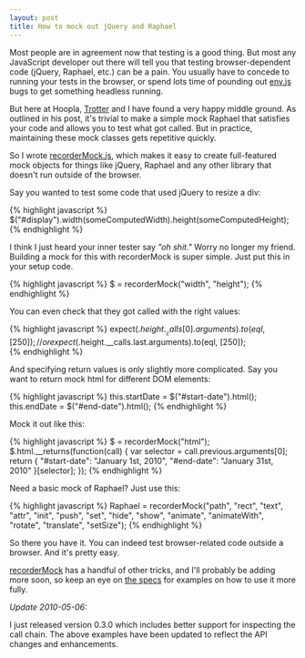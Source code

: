 ```yaml
---
layout: post
title: How to mock out jQuery and Raphael
---
```


Most people are in agreement now that testing is a good thing. But most any JavaScript developer out there will tell you that testing browser-dependent code (jQuery, Raphael, etc.) can be a pain. You usually have to concede to running your tests in the browser, or spend lots time of pounding out [env.js](http://github.com/thatcher/env-js) bugs to get something headless running.

But here at Hoopla, [Trotter](http://www.trottercashion.com/2010/04/27/headless-raphael-testing.html "Headless Raphael Testing") and I have found a very happy middle ground. As outlined in his post, it's trivial to make a simple mock Raphael that satisfies your code and allows you to test what got called. But in practice, maintaining these mock classes gets repetitive quickly.

So I wrote [recorderMock.js](http://github.com/matschaffer/recorderMock.js "matschaffer's recorderMock.js at master - GitHub"), which makes it easy to create full-featured mock objects for things like jQuery, Raphael and any other library that doesn't run outside of the browser.

Say you wanted to test some code that used jQuery to resize a div:

{% highlight javascript %}
$("#display").width(someComputedWidth).height(someComputedHeight);
{% endhighlight %}

I think I just heard your inner tester say *"oh shit."* Worry no longer my friend. Building a mock for this with recorderMock is super simple. Just put this in your setup code.

{% highlight javascript %}
$ = recorderMock("width", "height");
{% endhighlight %}

You can even check that they got called with the right values:

{% highlight javascript %}
expect($.height.__calls[0].arguments).to(eql, [250]);
// or 
expect($.height.__calls.last.arguments).to(eql, [250]);  
{% endhighlight %}

And specifying return values is only slightly more complicated. Say you want to return mock html for different DOM elements:

{% highlight javascript %}
this.startDate = $("#start-date").html();
this.endDate   = $("#end-date").html();
{% endhighlight %}

Mock it out like this:

{% highlight javascript %}
$ = recorderMock("html");
$.html.__returns(function(call) {
  var selector = call.previous.arguments[0];
  return { "#start-date": "January 1st, 2010",
           "#end-date":   "January 31st, 2010" }[selector];
});
{% endhighlight %}

Need a basic mock of Raphael? Just use this:

{% highlight javascript %}
Raphael = recorderMock("path", "rect", "text", "attr", "init", "push", "set",
                       "hide", "show", "animate", "animateWith", "rotate",
                       "translate", "setSize");
{% endhighlight %}

So there you have it. You can indeed test browser-related code outside a browser. And it's pretty easy.

[recorderMock](http://github.com/matschaffer/recorderMock.js "matschaffer's recorderMock.js at master - GitHub") has a handful of other tricks, and I'll probably be adding more soon, so keep an eye on [the specs](http://github.com/matschaffer/recorderMock.js/blob/master/spec/unit/spec.recorderMock.js "spec/unit/spec.recorderMock.js at master from matschaffer's recorderMock.js - GitHub") for examples on how to use it more fully.

_Update 2010-05-06:_

I just released version 0.3.0 which includes better support for inspecting the call chain. The above examples have been updated to reflect the API changes and enhancements.
